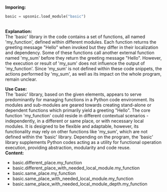 <b class="custom_code_highlight_green">Imporing:</b><br>
```python
basic = upsonic.load_module("basic")
```
<br><b class="custom_code_highlight_green">Explanation:</b><br>The 'basic' library in the code contains a set of functions, all named 'my_function', defined within different modules. Each function returns the greeting message "Hello" when invoked but they differ in their localization and dependency. Some of these functions call another external function named 'my_sum' before they return the greeting message "Hello". However, the execution or result of 'my_sum' does not influence the output of 'my_function'. Since 'my_sum' is not defined within these code snippets, the actions performed by 'my_sum', as well as its impact on the whole program, remain unclear.

<b class="custom_code_highlight_green">Use Case:</b><br>The 'basic' library, based on the given elements, appears to serve predominantly for managing functions in a Python code environment. Its modules and sub-modules are geared towards creating stand-alone or dependent functions which primarily yield a greeting "Hello". The core function 'my_function' could reside in different contextual scenarios - independently, in a different or same place, or with necessary local modules. It is designed to be flexible and adaptable, however, its functionality may rely on other functions like 'my_sum', which are not defined within the 'basic' library. Depending on the program, the 'basic' library supplements Python codes acting as a utility for functional operation execution, providing abstraction, modularity and code reuse.
<br><b class="custom_code_highlight_green">Content:</b><br>
  - basic.different_place.my_function
  - basic.different_place_with_needed_local_module.my_function
  - basic.same_place.my_function
  - basic.same_place_with_needed_local_module.my_function
  - basic.same_place_with_needed_local_module_depth.my_function
